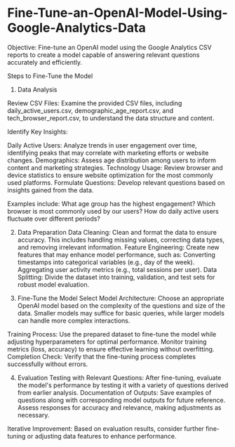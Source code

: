 # Fine-Tune-an-OpenAI-Model-Using-Google-Analytics-Data
Objective: Fine-tune an OpenAI model using the Google Analytics CSV reports to create a model capable of answering relevant questions accurately and efficiently.

Steps to Fine-Tune the Model

1. Data Analysis

Review CSV Files: Examine the provided CSV files, including daily_active_users.csv, demographic_age_report.csv, and tech_browser_report.csv, to understand the data structure and content.

Identify Key Insights:

Daily Active Users: Analyze trends in user engagement over time, identifying peaks that may correlate with marketing efforts or website changes.
Demographics: Assess age distribution among users to inform content and marketing strategies.
Technology Usage: Review browser and device statistics to ensure website optimization for the most commonly used platforms.
Formulate Questions: Develop relevant questions based on insights gained from the data. 

Examples include:
What age group has the highest engagement?
Which browser is most commonly used by our users?
How do daily active users fluctuate over different periods?

2. Data Preparation
Data Cleaning: Clean and format the data to ensure accuracy. This includes handling missing values, correcting data types, and removing irrelevant information.
Feature Engineering: Create new features that may enhance model performance, such as:
Converting timestamps into categorical variables (e.g., day of the week).
Aggregating user activity metrics (e.g., total sessions per user).
Data Splitting: Divide the dataset into training, validation, and test sets for robust model evaluation.

3. Fine-Tune the Model
Select Model Architecture: Choose an appropriate OpenAI model based on the complexity of the questions and size of the data. Smaller models may suffice for basic queries, while larger models can handle more complex interactions.

Training Process:
Use the prepared dataset to fine-tune the model while adjusting hyperparameters for optimal performance.
Monitor training metrics (loss, accuracy) to ensure effective learning without overfitting.
Completion Check: Verify that the fine-tuning process completes successfully without errors.

4. Evaluation
Testing with Relevant Questions: After fine-tuning, evaluate the model's performance by testing it with a variety of questions derived from earlier analysis.
Documentation of Outputs:
Save examples of questions along with corresponding model outputs for future reference.
Assess responses for accuracy and relevance, making adjustments as necessary.

Iterative Improvement: Based on evaluation results, consider further fine-tuning or adjusting data features to enhance performance.
